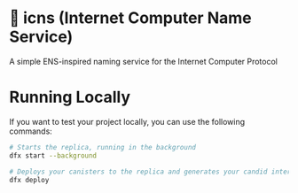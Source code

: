 # 🪪 icns (Internet Computer Name Service)

A simple ENS-inspired naming service for the Internet Computer Protocol

# Running Locally

If you want to test your project locally, you can use the following commands:

```bash
# Starts the replica, running in the background
dfx start --background

# Deploys your canisters to the replica and generates your candid interface
dfx deploy
```